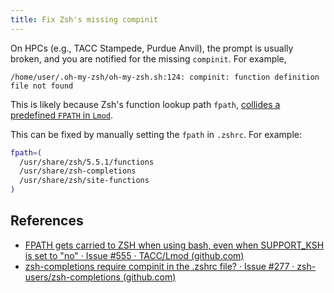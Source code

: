 ```yaml
---
title: Fix Zsh's missing compinit
---
```


On HPCs (e.g., TACC Stampede, Purdue Anvil), the prompt is usually broken, and you are notified for the missing `compinit`. For example,

```
/home/user/.oh-my-zsh/oh-my-zsh.sh:124: compinit: function definition file not found
```

This is likely because Zsh's function lookup path `fpath`, [collides a predefined `FPATH` in `Lmod`](https://github.com/TACC/Lmod/issues/555).

This can be fixed by manually setting the `fpath` in `.zshrc`. For example:

```zsh
fpath=(
  /usr/share/zsh/5.5.1/functions
  /usr/share/zsh-completions
  /usr/share/zsh/site-functions
)
```

## References

- [FPATH gets carried to ZSH when using bash, even when SUPPORT_KSH is set to "no" · Issue #555 · TACC/Lmod (github.com)](https://github.com/TACC/Lmod/issues/555)
- [zsh-completions require compinit in the .zshrc file? · Issue #277 · zsh-users/zsh-completions (github.com)](https://github.com/zsh-users/zsh-completions/issues/277)